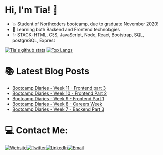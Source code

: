 # Hi, I'm Tia! 👋

+ :boom: Student of Northcoders bootcamp, due to graduate November 2020!
+ :seedling: Learning both Backend and Frontend technologies
+ :sparkles: STACK: HTML, CSS, JavaScript, Node, React, Bootstrap, SQL, postgreSQL, Express



[![Tia's github stats](https://github-readme-stats.vercel.app/api?username=tiaeastwood&theme=synthwave)](https://github.com/tiaeastwood/github-readme-stats )
[![Top Langs](https://github-readme-stats.vercel.app/api/top-langs/?username=tiaeastwood&layout=compact&theme=synthwave&card_width=447&langs_count=10)](https://github.com/tiaeastwood/github-readme-stats)



# 📚 Latest Blog Posts
<!-- BLOG-POST-LIST:START -->
- [Bootcamp Diaries - Week 11 - Frontend part 3](https://tiaeastwood.com/blog/bootcamp-week-11-frontend-part3/)
- [Bootcamp Diaries - Week 10 - Frontend Part 2](https://tiaeastwood.com/blog/bootcamp-diaries-week-10-frontend-part-2/)
- [Bootcamp Diaries - Week 9 - Frontend Part 1](https://tiaeastwood.com/blog/bootcamp-week-9-frontend/)
- [Bootcamp Diaries - Week 8 - Careers Week](https://tiaeastwood.com/blog/bootcamp-diary-careers-week/)
- [Bootcamp Diaries - Week 7 - Backend Part 3](https://tiaeastwood.com/blog/bootcamp-week-7/)
<!-- BLOG-POST-LIST:END -->

# 💻 Contact Me:
[![Website](https://img.icons8.com/nolan/64/domain.png)](https://tiaeastwood.com)[![Twitter](https://img.icons8.com/nolan/64/twitter-squared.png)](https://twitter.com/TiaEastwood)[![LinkedIn](https://img.icons8.com/nolan/64/linkedin.png)](https://www.linkedin.com/in/tiaeastwood/)[![Email](https://img.icons8.com/nolan/64/email.png)](mailto:tia@tiaeastwood.com)
